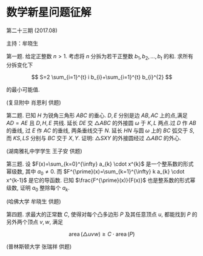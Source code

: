 # 数学新星问题征解 

第二十三期 (2017.08)

主持：牟晓生

第一题. 给定正整数 $n>1$. 考虑将 $n$ 分拆为若干正整数 $b_{1}, b_{2}, \ldots, b_{t}$ 的和. 求所有分拆变化下

$$
S=2 \sum_{i=1}^{t} i b_{i}+\sum_{i=1}^{t} b_{i}^{2}
$$

的最小可能值.

(复旦附中 肖恩利 供题)

第二题. 已知 $H$ 为锐角三角形 $A B C$ 的垂心. $D, E$ 分别是边 $A B, A C$ 上的点,满足 $A D=A E$ 且 $D, H, E$ 共线. 延长 $D E$ 交 $\triangle A B C$ 的外接圆 $\omega$ 于 $K, L$ 两点.过 $D$ 作 $A B$ 的垂线, 过 $E$ 作 $A C$ 的垂线, 两条垂线交于 $N$. 延长 $H N$ 与圆 $\omega$ 上的 $B C$ 弧交于 $S$, 而 $K S, L S$ 分别与 $B C$ 交于 $X, Y$. 证明: $\triangle S X Y$ 的外接圆经过 $\triangle A B C$ 的外心.

(湖南雅礼中学学生 王子安 供题)

第三题. 设 $F(x)=\sum_{k=0}^{\infty} a_{k} \cdot x^{k}$ 是一个整系数的形式幂级数, 其中 $a_{0} \neq 0$. 而 $F^{\prime}(x)=\sum_{k=1}^{\infty} k a_{k} \cdot x^{k-1}$ 是它的导函数. 已知 $\frac{F^{\prime}(x)}{F(x)}$ 也是整系数的形式幂级数, 证明 $a_{0}$ 整除每个 $a_{k}$.

(哈佛大学 牟晓生 供题)

第四题. 求最大的正常数 $C$, 使得对每个凸多边形 $P$ 及其任意顶点 $u$, 都能找到 $P$ 的另外两个顶点 $v, w$, 满足

$$
\operatorname{area}(\triangle u v w) \geq C \cdot \operatorname{area}(P)
$$

(普林斯顿大学 张瑞祥 供题)

